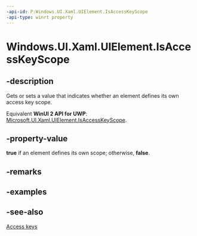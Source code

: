 ```yaml
---
-api-id: P:Windows.UI.Xaml.UIElement.IsAccessKeyScope
-api-type: winrt property
---
```


<!-- Property syntax
public bool IsAccessKeyScope { get;  set; }
-->

# Windows.UI.Xaml.UIElement.IsAccessKeyScope

## -description
Gets or sets a value that indicates whether an element defines its own access key scope.

Equivalent **WinUI 2 API for UWP**: [Microsoft.UI.Xaml.UIElement.IsAccessKeyScope](/windows/winui/api/microsoft.ui.xaml.uielement.isaccesskeyscope).

## -property-value
**true** if an element defines its own scope; otherwise, **false**.

## -remarks

## -examples

## -see-also
[Access keys](/windows/uwp/design/input/access-keys)
